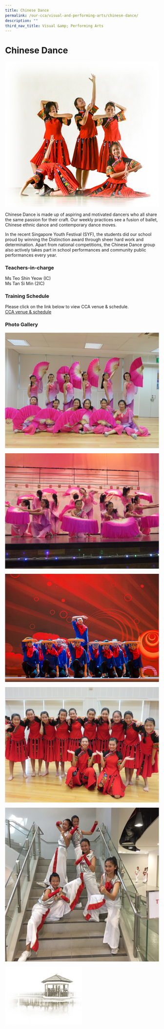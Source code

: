 ```yaml
---
title: Chinese Dance
permalink: /our-cca/visual-and-performing-arts/chinese-dance/
description: ""
third_nav_title: Visual &amp; Performing Arts
---
```

# **Chinese Dance**

![](/images/Chinese%20Dance.jpg)

Chinese Dance is made up of aspiring and motivated dancers who all share the same passion for their craft. Our weekly practices see a fusion of ballet, Chinese ethnic dance and contemporary dance moves.

In the recent Singapore Youth Festival (SYF), the students did our school proud by winning the Distinction award through sheer hard work and determination. Apart from national competitions, the Chinese Dance group also actively takes part in school performances and community public performances every year.

### Teachers-in-charge

Ms Teo Shin Yeow (IC)   
Ms Tan Si Min (2IC)   


### Training Schedule
Please click on the link below to view CCA venue &amp; schedule.&nbsp;  
[CCA venue &amp; schedule](/our-cca/cca/cca-venue-schedule/)

### Photo Gallery

![](/images/ff08ed15e_62561.jpg)

![](/images/817d3fef9_62562.jpg)

![](/images/31c640c39_62563.jpg)

![](/images/27d871817_62564.jpg)

![](/images/8e25cc484_62565.jpg)

<img src="/images/pavilion.png" style="width:50%">